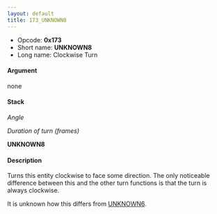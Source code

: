 ```yaml
---
layout: default
title: 173_UNKNOWN8
---
```


-   Opcode: **0x173**
-   Short name: **UNKNOWN8**
-   Long name: Clockwise Turn

#### Argument

none

#### Stack

  
*Angle*

*Duration of turn (frames)*

**UNKNOWN8**

#### Description

Turns this entity clockwise to face some direction. The only noticeable difference between this and the other turn functions is that the turn is always clockwise.

It is unknown how this differs from [UNKNOWN6](171_UNKNOWN6.md).
